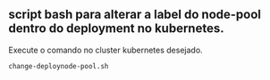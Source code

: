 ## script bash para alterar a label do node-pool dentro do deployment no kubernetes. <br />

Execute o comando no cluster kubernetes desejado. 

```
change-deploynode-pool.sh
```
